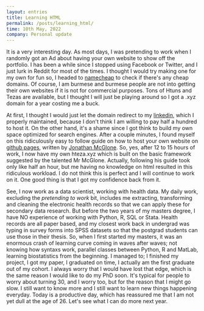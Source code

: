```yaml
---
layout: entries
title: Learning HTML
permalink: /posts/learning_html/
time: 10th May, 2022
company: Personal update
---
```


It is a very interesting day. As most days, I was pretending to work when I randomly got an Ad about having your own website to show off the portfolio. I has been a while since I stopped using Facebook or Twitter, and I just lurk in Reddit for most of the times. I thought I would try making one for my own for fun so, I headed to [namecheap](https://www.namecheap.com) to check if there's any cheap domains. Of course, I am burmese and burmese people are not into getting their own websites if it is not for commercial purposes. Tons of Htuns and Tezas are available, but I thought I will just be playing around so I got a .xyz domain for a year costing me a buck. 
  
At first, I thought I would just let the domain redirect to my [linkedin](https://www.linkedin.com/in/htunteza/), which I properly maintained, because I don't think I am willing to pay half a hundred to host it. On the other hand, it's a shame since I got think to build my own space optimized for search engines. After a couple minutes, I found myself on this ridiculously easy to follow guide on how to host your own website on [github pages](https://pages.github.com/), written by [Jonathan McGlone](http://jmcglone.com/guides/github-pages/). So, yes, after 12 to 15 hours of work, I now have my own hteza.xyz which is built on the basic framework suggested by the talented Mr McGlone. Actually, following his guide took only like half an hour, but me having no knowledge on html resulted in this ridiculous workload. I do not think this is perfect and I will continue to work on it. One good thing is that I got my confidence back from it.   
  
See, I now work as a data scientist, working with health data. My daily work, excluding the *pretending to work* bit, includes me extracting, transforming and cleaning the electronic health records so that we can apply these for secondary data research. But before the two years of my masters degree, I have NO experience of working with Python, R, SQL or Stata. Health records are all paper based, and my closest work back in undergrad was typing in survey forms into SPSS datasets so that the postgrad students can use those in their thesis. So, when I first started my masters, it was an enormous crash of learning curve coming in waves after waves; not knowing how syntaxs work, parallel classes between Python, R and MatLab, learning biostatistics from the beginning. I managed to; I finished my project, I got my paper, I graduated on time, I actually am the first graduate out of my cohort. I always worry that I would have lost that edge, which is the same reason I would like to do my PhD soon. It's typical for people to worry about turning 30, and I worry too, but for the reason that I might go slow. I still want to know more and I still want to learn new things happening everyday. Today is a productive day, which has reassured me that I am not yet dull at the age of 26. Let's see what I can do more next year.

<div id="photos"></div>